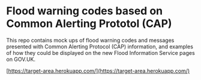 # Flood warning codes based on Common Alerting Prototol (CAP)

This repo contains mock ups of flood warning codes and messages presented with Common Alerting Protocol (CAP) information, and examples of how they could be displayed on the new Flood Information Service pages on GOV.UK.

[https://target-area.herokuapp.com/](https://target-area.herokuapp.com/)